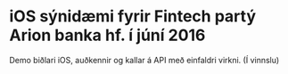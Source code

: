 # iOS sýnidæmi fyrir Fintech partý Arion banka hf. í júní 2016 
Demo biðlari iOS, auðkennir og kallar á API með einfaldri virkni.
(Í vinnslu)
